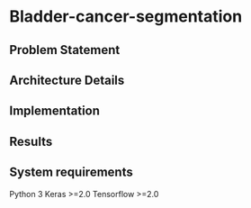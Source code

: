 # Bladder-cancer-segmentation

## Problem Statement

## Architecture Details

## Implementation

## Results

## System requirements
Python 3
Keras >=2.0
Tensorflow >=2.0
